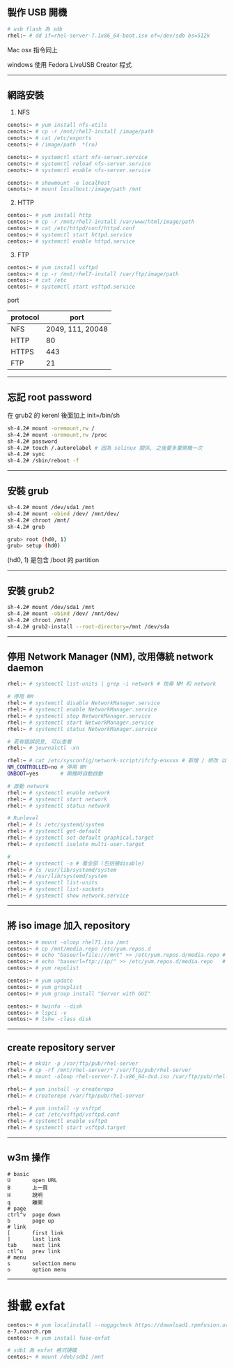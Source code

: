 ## 製作 USB 開機 

```bash
# usb flash 為 sdb
rhel:~ # dd if=rhel-server-7.1x86_64-boot.iso of=/dev/sdb bs=512k
```

Mac osx 指令同上

windows 使用 Fedora LiveUSB Creator 程式


---

## 網路安裝

1. NFS

```bash
cenots:~ # yum install nfs-utils
cenots:~ # cp -r /mnt/rhel7-install /image/path
cenots:~ # cat /etc/exports
cenots:~ # /image/path  *(ro)

cenots:~ # systemctl start nfs-server.service
cenots:~ # systemctl reload nfs-server.service
cenots:~ # systemctl enable nfs-server.service

cenots:~ # showmount -e localhost
cenots:~ # mount localhost:/image/path /mnt
```
	

2. HTTP

```bash
centos:~ # yum install http
centos:~ # cp -r /mnt/rhel7-install /var/www/html/image/path
centos:~ # cat /etc/httpd/conf/httpd.conf
centos:~ # systemctl start httpd.service
centos:~ # systemctl enable httpd.service
```


3. FTP

```bash
centos:~ # yum install vsftpd
centos:~ # cp -r /mnt/rhel7-install /var/ftp/image/path
centos:~ # cat /etc
centos:~ # systemctl start vsftpd.service
```

port

| protocol | port             |
| -------- | ---------------- |
| NFS      | 2049, 111, 20048 |
| HTTP     | 80               |
| HTTPS    | 443              |
| FTP      | 21               |


---

## 忘記 root password

在 grub2 的 kerenl 後面加上 init=/bin/sh

```sh
sh-4.2# mount -oremount,rw /
sh-4.2# mount -oremount,rw /proc
sh-4.2# password
sh-4.2# touch /.autorelabel # 因為 selinux 關係, 之後要多重開機一次
sh-4.2# sync
sh-4.2# /sbin/reboot -f
```


---

## 安裝 grub

```sh
sh-4.2# mount /dev/sda1 /mnt
sh-4.2# mount -obind /dev/ /mnt/dev/
sh-4.2# chroot /mnt/
sh-4.2# grub

grub> root (hd0, 1)
grub> setup (hd0)
```

(hd0, 1) 是包含 /boot 的 partition


---

## 安裝 grub2

```sh
sh-4.2# mount /dev/sda1 /mnt
sh-4.2# mount -obind /dev/ /mnt/dev/
sh-4.2# chroot /mnt/
sh-4.2# grub2-install --root-directory=/mnt /dev/sda
```


---

## 停用 Network Manager (NM), 改用傳統 network daemon

```bash
rhel:~ # systemctl list-units | grep -i network # 找尋 NM 和 network

# 停用 NM
rhel:~ # systemctl disable NetworkManager.service
rhel:~ # systemctl enable NetworkManager.service
rhel:~ # systemctl stop NetworkManager.service
rhel:~ # systemctl start NetworkManager.service
rhel:~ # systemctl status NetworkManager.service

# 若有錯誤訊息, 可以查看
rhel:~ # journalctl -xn 

rhel:~ # cat /etc/sysconfig/network-script/ifcfg-enxxxx # 新增 / 修改 以下兩設定
NM_CONTROLLED=no # 停用 NM
ONBOOT=yes       # 開機時自動啟動

# 啟動 network
rhel:~ # systemctl enable network
rhel:~ # systemctl start network
rhel:~ # systemctl status network

# Runlevel
rhel:~ # ls /etc/systemd/system
rhel:~ # systemctl get-default
rhel:~ # systemctl set-default graphical.target
rhel:~ # systemctl isolate multi-user.target

#
rhel:~ # systemctl -a # 看全部 (包括被disable)
rhel:~ # ls /usr/lib/systemd/system
rhel:~ # /usr/lib/systemd/system
rhel:~ # systemctl list-units
rhel:~ # systemctl list-sockets
rhel:~ # systemctl show network.service
```

---

## 將 iso image 加入 repository

```bash
centos:~ # mount -oloop rhel71.iso /mnt
centos:~ # cp /mnt/media.repo /etc/yum.repos.d
centos:~ # echo "baseurl=file:///mnt" >> /etc/yum.repos.d/media.repo # for iso
centos:~ # echo "baseurl=ftp://ip/" >> /etc/yum.repos.d/media.repo   # for ftp
centos:~ # yum repolist

centos:~ # yum update
centos:~ # yum grouplist
centos:~ # yum group install "Server with GUI"

centos:~ # hwinfo --disk
centos:~ # lspci -v
centos:~ # lshw -class disk
```


---

## create repository server

```bash
rhel:~ # mkdir -p /var/ftp/pub/rhel-server
rhel:~ # cp -rf /mnt/rhel-server/* /var/ftp/pub/rhel-server
rhel:~ # mount -oloop rhel-server-7.1-x86_64-dvd.iso /var/ftp/pub/rhel-server

rhel:~ # yum install -y createrepo
rhel:~ # createrepo /var/ftp/pub/rhel-server

rhel:~ # yum install -y vsftpd
rhel:~ # cat /etc/vsftpd/vsftpd.conf 
rhel:~ # systemctl enable vsftpd
rhel:~ # systemctl start vsftpd.target
```


---

## w3m 操作

	# basic
	U		open URL
	B		上一頁
	H		說明
	q		離開
	# page
	ctrl^v	page down
	b		page up
	# link
	[		first link
	]		last link
	tab		next link
	ctl^u	prev link
	# menu
	s		selection menu
	o		option menu


---

# 掛載 exfat

```bash
centos:~ # yum localinstall --nogpgcheck https://download1.rpmfusion.org/free/el/rpmfusion-free-release-7.noarch.rpm https://download1.rpmfusion.org/nonfree/el/rpmfusion-nonfree-releas
e-7.noarch.rpm
centos:~ # yum install fuse-exfat

# sdb1 為 exfat 格式硬碟
centos:~ # mount /deb/sdb1 /mnt
```
